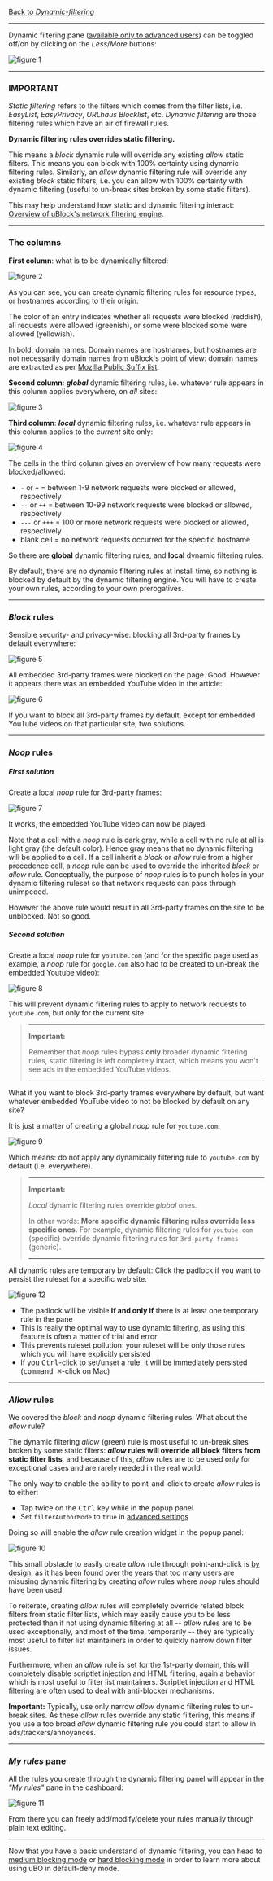 [Back to _Dynamic-filtering_](./Dynamic-filtering)

***

Dynamic filtering pane ([available only to advanced users](./Advanced-user-features)) can be toggled off/on by clicking on the _Less_/_More_ buttons:

![figure 1](https://user-images.githubusercontent.com/585534/87428135-e16a2500-c5af-11ea-90a5-683ab79bffe5.png)

***

### IMPORTANT

_Static filtering_ refers to the filters which comes from the filter lists, i.e. _EasyList_, _EasyPrivacy_, _URLhaus Blocklist_, etc. _Dynamic filtering_ are those filtering rules which have an air of firewall rules. 

**Dynamic filtering rules overrides static filtering.**

This means a _block_ dynamic rule will override any existing _allow_ static filters. This means you can block with 100% certainty using dynamic filtering rules. Similarly, an _allow_ dynamic filtering rule will override any existing _block_ static filters, i.e. you can allow with 100% certainty with dynamic filtering (useful to un-break sites broken by some static filters).

This may help understand how static and dynamic filtering interact: [Overview of uBlock's network filtering engine](./Overview-of-uBlock's-network-filtering-engine).

***

### The columns

**First column**: what is to be dynamically filtered:

![figure 2](https://user-images.githubusercontent.com/585534/87428140-e4651580-c5af-11ea-9159-d4e82e4f68a7.png)

As you can see, you can create dynamic filtering rules for resource types, or hostnames according to their origin.

The color of an entry indicates whether all requests were blocked (reddish), all requests were allowed (greenish), or some were blocked some were allowed (yellowish).

In bold, domain names. Domain names are hostnames, but hostnames are not necessarily domain names from uBlock's point of view: domain names are extracted as per [Mozilla Public Suffix list](https://publicsuffix.org/).

**Second column**: **_global_** dynamic filtering rules, i.e. whatever rule appears in this column applies everywhere, on _all_ sites:

![figure 3](https://user-images.githubusercontent.com/585534/87428314-2a21de00-c5b0-11ea-89a3-f3da2026c58a.png)

**Third column**: **_local_** dynamic filtering rules, i.e. whatever rule appears in this column applies to the _current_ site only:

![figure 4](https://user-images.githubusercontent.com/585534/87428455-5a697c80-c5b0-11ea-9b5c-6c0517c4001a.png)

The cells in the third column gives an overview of how many requests were blocked/allowed:

- `-` or `+` = between 1-9 network requests were blocked or allowed, respectively
- `--` or `++` = between 10-99 network requests were blocked or allowed, respectively
- `---` or `+++` = 100 or more network requests were blocked or allowed, respectively
- blank cell = no network requests occurred for the specific hostname

So there are **global** dynamic filtering rules, and **local** dynamic filtering rules.

By default, there are no dynamic filtering rules at install time, so nothing is blocked by default by the dynamic filtering engine. You will have to create your own rules, according to your own prerogatives.

***

### _Block_ rules

Sensible security- and privacy-wise: blocking all 3rd-party frames by default everywhere: 

![figure 5](https://user-images.githubusercontent.com/585534/87428834-ebd8ee80-c5b0-11ea-9670-85a349a3b347.png)

All embedded 3rd-party frames were blocked on the page. Good. However it appears there was an embedded YouTube video in the article:

![figure 6](https://user-images.githubusercontent.com/585534/87426719-a23ad480-c5ad-11ea-90ca-17b0e99bc09c.png)

If you want to block all 3rd-party frames by default, except for embedded YouTube videos on that particular site, two solutions.

***

### _Noop_ rules

##### First solution

Create a local  _noop_ rule for 3rd-party frames:

![figure 7](https://user-images.githubusercontent.com/585534/87426722-a4049800-c5ad-11ea-95f7-72b16d615051.png)

It works, the embedded YouTube video can now be played.

Note that a cell with a _noop_ rule is dark gray, while a cell with no rule at all is light gray (the default color). Hence gray means that no dynamic filtering will be applied to a cell. If a cell inherit a _block_ or _allow_ rule from a higher precedence cell, a _noop_ rule can be used to override the inherited _block_ or _allow_ rule. Conceptually, the purpose of _noop_ rules is to punch holes in your dynamic filtering ruleset so that network requests can pass through unimpeded.

However the above rule would result in all 3rd-party frames on the site to be unblocked. Not so good.

##### Second solution

Create a local _noop_ rule for `youtube.com` (and for the specific page used as example, a _noop_ rule for `google.com` also had to be created to un-break the embedded Youtube video):

![figure 8](https://user-images.githubusercontent.com/585534/87427192-68b69900-c5ae-11ea-9ffb-7ed5ff7bbc5b.png)

This will prevent dynamic filtering rules to apply to network requests to `youtube.com`, but only for the current site.

> ***
> **Important:**
>
> Remember that _noop_ rules bypass **only** broader dynamic filtering rules, static filtering is left completely intact, which means you won't see ads in the embedded YouTube videos.
> ***

What if you want to block 3rd-party frames everywhere by default, but want whatever embedded YouTube video to not be blocked by default on any site?

It is just a matter of creating a global _noop_ rule for `youtube.com`:

![figure 9](https://user-images.githubusercontent.com/585534/87427638-19249d00-c5af-11ea-9251-8a301d639958.png)

Which means: do not apply any dynamically filtering rule to `youtube.com` by default (i.e. everywhere).

> ***
> **Important:**
>
>  _Local_ dynamic filtering rules override _global_ ones.
> 
> In other words: **More specific dynamic filtering rules override less specific ones.** For example, dynamic filtering rules for `youtube.com` (specific) override dynamic filtering rules for `3rd-party frames` (generic).
> ***

All dynamic rules are temporary by default: Click the padlock if you want to persist the ruleset for a specific web site.

![figure 12](https://user-images.githubusercontent.com/585534/87427871-702a7200-c5af-11ea-8483-2275412a891b.png)

- The padlock will be visible **if and only if** there is at least one temporary rule in the pane
- This is really the optimal way to use dynamic filtering, as using this feature is often a matter of trial and error
- This prevents ruleset pollution: your ruleset will be only those rules which you will have explicitly persisted
- If you <kbd>Ctrl</kbd>-click to set/unset a rule, it will be immediately persisted (<kbd>command ⌘</kbd>-click on Mac)

***

### _Allow_ rules

We covered the _block_ and _noop_ dynamic filtering rules. What about the _allow_ rule?

The dynamic filtering _allow_ (green) rule is most useful to un-break sites broken by some static filters: **_allow_ rules will override all block filters from static filter lists**, and because of this, _allow_ rules are to be used only for exceptional cases and are rarely needed in the real world.

The only way to enable the ability to point-and-click to create _allow_ rules is to either:

- Tap twice on the <kbd>Ctrl</kbd> key while in the popup panel
- Set `filterAuthorMode` to `true` in [advanced settings](./Advanced-settings)

Doing so will enable the _allow_ rule creation widget in the popup panel:

![figure 10](https://user-images.githubusercontent.com/585534/87429361-a963e180-c5b1-11ea-9a21-1fdff36fb4ba.png)

This small obstacle to easily create _allow_ rule through point-and-click is [by design](https://github.com/gorhill/uBlock/releases/tag/1.28.0), as it has been found over the years that too many users are misusing dynamic filtering by creating _allow_ rules where _noop_ rules should have been used.

To reiterate, creating _allow_ rules will completely override related block filters from static filter lists, which may easily cause you to be less protected than if not using dynamic filtering at all -- _allow_ rules are to be used exceptionally, and most of the time, temporarily -- they are typically most useful to filter list maintainers in order to quickly narrow down filter issues.

Furthermore, when an _allow_ rule is set for the 1st-party domain, this will completely disable scriptlet injection and HTML filtering, again a behavior which is most useful to filter list maintainers. Scriptlet injection and HTML filtering are often used to deal with anti-blocker mechanisms.

**Important:** Typically, use only narrow _allow_ dynamic filtering rules to un-break sites. As these _allow_ rules override any static filtering, this means if you use a too broad _allow_ dynamic filtering rule you could start to allow in ads/trackers/annoyances.

***

### _My rules_ pane

All the rules you create through the dynamic filtering panel will appear in the _"My rules"_ pane in the dashboard:

![figure 11](https://user-images.githubusercontent.com/585534/87432792-72dc9580-c5b6-11ea-9898-039d9bfcaa5e.png)

From there you can freely add/modify/delete your rules manually through plain text editing.

***

Now that you have a basic understand of dynamic filtering, you can head to [medium blocking mode](./Blocking-mode:-medium-mode) or [hard blocking mode](./Blocking-mode:-hard-mode) in order to learn more about using uBO in default-deny mode.